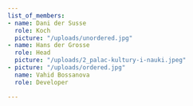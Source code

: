 ```yaml
---
list_of_members:
- name: Dani der Susse
  role: Koch
  picture: "/uploads/unordered.jpg"
- name: Hans der Grosse
  role: Head
  picture: "/uploads/2_palac-kultury-i-nauki.jpeg"
- picture: "/uploads/ordered.jpg"
  name: Vahid Bossanova
  role: Developer

---
```

